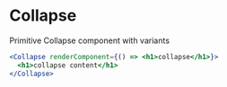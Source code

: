 # Collapse

Primitive Collapse component with variants

<Editor>

```jsx
<Collapse renderComponent={() => <h1>collapse</h1>}>
  <h1>collapse content</h1>
</Collapse>
```

</Editor>
